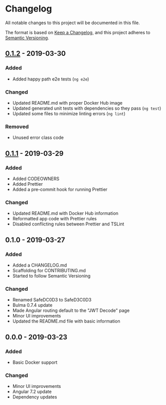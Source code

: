 # Changelog
All notable changes to this project will be documented in this file.

The format is based on [Keep a Changelog], and this project adheres to [Semantic Versioning].

## [0.1.2] - 2019-03-30
### Added
- Added happy path e2e tests (`ng e2e`)

### Changed
- Updated README.md with proper Docker Hub image
- Updated generated unit tests with dependencies so they pass (`ng test`)
- Updated some files to minimize linting errors (`ng lint`)

### Removed
- Unused error class code

## [0.1.1] - 2019-03-29
### Added
- Added CODEOWNERS
- Added Prettier
- Added a pre-commit hook for running Prettier

### Changed
- Updated README.md with Docker Hub information
- Reformatted app code with Prettier rules
- Disabled conflicting rules between Prettier and TSLint

## 0.1.0 - 2019-03-27
### Added
- Added a CHANGELOG.md
- Scaffolding for CONTRIBUTING.md
- Started to follow Semantic Versioning

### Changed
- Renamed SafeDC0D3 to SafeD3C0D3
- Bulma 0.7.4 update
- Made Angular routing default to the "JWT Decode" page
- Minor UI improvements
- Updated the README.md file with basic information

## 0.0.0 - 2019-03-23
### Added
- Basic Docker support

### Changed
- Minor UI improvements
- Angular 7.2 update
- Dependency updates

[Keep a Changelog]: https://keepachangelog.com/en/1.0.0/
[Semantic Versioning]: https://semver.org/spec/v2.0.0.html
[0.1.1]: https://github.com/jvendryes/SafeD3C0D3/releases/tag/0.1.1
[0.1.2]: https://github.com/jvendryes/SafeD3C0D3/releases/tag/0.1.2